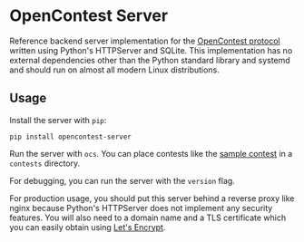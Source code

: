 # OpenContest Server

Reference backend server implementation for the [OpenContest protocol](https://github.com/LadueCS/OpenContest) written using Python's HTTPServer and SQLite. This implementation has no external dependencies other than the Python standard library and systemd and should run on almost all modern Linux distributions.

## Usage

Install the server with `pip`:
```
pip install opencontest-server
```

Run the server with `ocs`. You can place contests like the [sample contest](https://github.com/LadueCS/Test) in a `contests` directory.

For debugging, you can run the server with the `version` flag.

For production usage, you should put this server behind a reverse proxy like nginx because Python's HTTPServer does not implement any security features. You will also need to a domain name and a TLS certificate which you can easily obtain using [Let's Encrypt](https://letsencrypt.org/).
